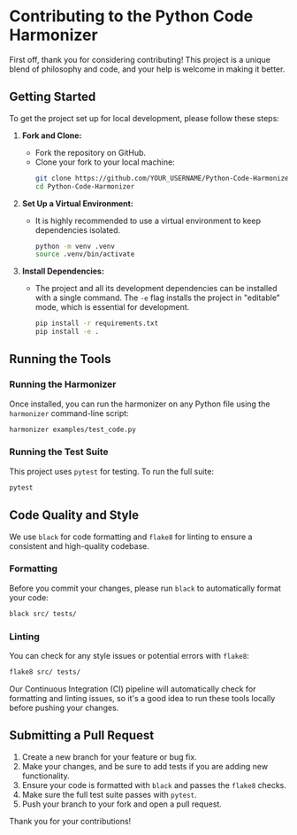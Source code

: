 # Contributing to the Python Code Harmonizer

First off, thank you for considering contributing! This project is a unique blend of philosophy and code, and your help is welcome in making it better.

## Getting Started

To get the project set up for local development, please follow these steps:

1.  **Fork and Clone:**
    *   Fork the repository on GitHub.
    *   Clone your fork to your local machine:
        ```sh
        git clone https://github.com/YOUR_USERNAME/Python-Code-Harmonizer.git
        cd Python-Code-Harmonizer
        ```

2.  **Set Up a Virtual Environment:**
    *   It is highly recommended to use a virtual environment to keep dependencies isolated.
        ```sh
        python -m venv .venv
        source .venv/bin/activate
        ```

3.  **Install Dependencies:**
    *   The project and all its development dependencies can be installed with a single command. The `-e` flag installs the project in "editable" mode, which is essential for development.
        ```sh
        pip install -r requirements.txt
        pip install -e .
        ```

## Running the Tools

### Running the Harmonizer

Once installed, you can run the harmonizer on any Python file using the `harmonizer` command-line script:

```sh
harmonizer examples/test_code.py
```

### Running the Test Suite

This project uses `pytest` for testing. To run the full suite:

```sh
pytest
```

## Code Quality and Style

We use `black` for code formatting and `flake8` for linting to ensure a consistent and high-quality codebase.

### Formatting

Before you commit your changes, please run `black` to automatically format your code:

```sh
black src/ tests/
```

### Linting

You can check for any style issues or potential errors with `flake8`:

```sh
flake8 src/ tests/
```

Our Continuous Integration (CI) pipeline will automatically check for formatting and linting issues, so it's a good idea to run these tools locally before pushing your changes.

## Submitting a Pull Request

1.  Create a new branch for your feature or bug fix.
2.  Make your changes, and be sure to add tests if you are adding new functionality.
3.  Ensure your code is formatted with `black` and passes the `flake8` checks.
4.  Make sure the full test suite passes with `pytest`.
5.  Push your branch to your fork and open a pull request.

Thank you for your contributions!
